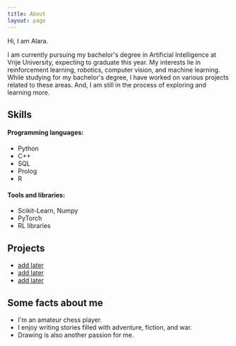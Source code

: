 ```yaml
---
title: About
layout: page
---
```


<p>Hi, I am Alara.</p>

<p>I am currently pursuing my bachelor's degree in Artificial Intelligence at Vrije University, expecting to graduate this year. My interests lie in reinforcement learning, robotics, computer vision, and machine learning. While studying for my bachelor's degree, I have worked on various projects related to these areas. And, I am still in the process of exploring and learning more. 
</p>

<h2>Skills</h2>
<h4>Programming languages:</h4>
<ul class="skill-list">
	<li>Python</li>
	<li>C++</li>
	<li>SQL</li>
	<li>Prolog</li>
	<li>R</li>
</ul>

<h4>Tools and libraries:</h4>
<ul class="skill-list">
	<li>Scikit-Learn, Numpy</li>
	<li>PyTorch</li>
	<li>RL libraries</li>
</ul>

<h2>Projects</h2>

<ul>
	<li><a href="https://github.com/">add later</a></li>
	<li><a href="https://github.com/">add later</a></li>
	<li><a href="https://github.com/">add later</a></li>
</ul>

<h2>Some facts about me</h2>
<ul class="skill-list">
	<li>I'm an amateur chess player.</li>
	<li>I enjoy writing stories filled with adventure, fiction, and war.</li>
	<li>Drawing is also another passion for me.</li>
</ul>

